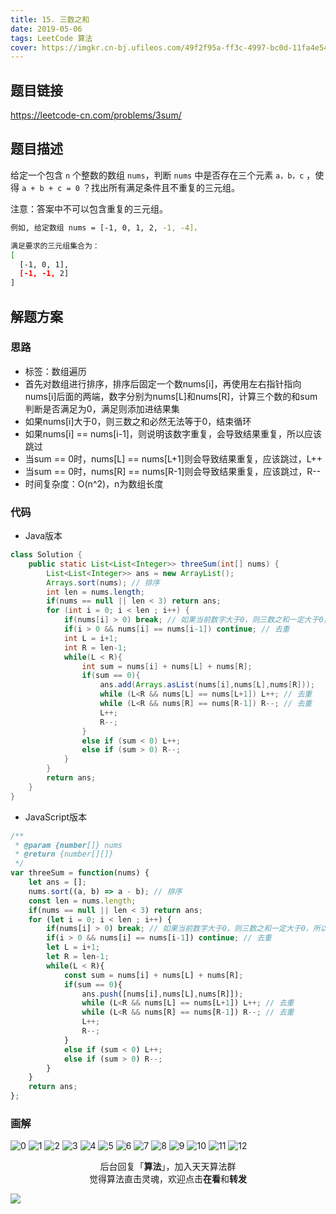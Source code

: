 ```yaml
---
title: 15. 三数之和
date: 2019-05-06
tags: LeetCode 算法
cover: https://imgkr.cn-bj.ufileos.com/49f2f95a-ff3c-4997-bc0d-11fa4e540f10.png
---
```


## 题目链接

https://leetcode-cn.com/problems/3sum/

## 题目描述

给定一个包含 `n` 个整数的数组 `nums`，判断 `nums` 中是否存在三个元素 `a，b，c` ，使得 `a + b + c = 0` ？找出所有满足条件且不重复的三元组。

注意：答案中不可以包含重复的三元组。

```bash
例如, 给定数组 nums = [-1, 0, 1, 2, -1, -4]，

满足要求的三元组集合为：
[
  [-1, 0, 1],
  [-1, -1, 2]
]
```

## 解题方案

### 思路

- 标签：数组遍历
- 首先对数组进行排序，排序后固定一个数nums[i]，再使用左右指针指向nums[i]后面的两端，数字分别为nums[L]和nums[R]，计算三个数的和sum判断是否满足为0，满足则添加进结果集
- 如果nums[i]大于0，则三数之和必然无法等于0，结束循环
- 如果nums[i] == nums[i-1]，则说明该数字重复，会导致结果重复，所以应该跳过
- 当sum == 0时，nums[L] == nums[L+1]则会导致结果重复，应该跳过，L++
- 当sum == 0时，nums[R] == nums[R-1]则会导致结果重复，应该跳过，R--
- 时间复杂度：O(n^2)，n为数组长度

### 代码

- Java版本

```Java
class Solution {
    public static List<List<Integer>> threeSum(int[] nums) {
        List<List<Integer>> ans = new ArrayList();
        Arrays.sort(nums); // 排序
        int len = nums.length;
        if(nums == null || len < 3) return ans;
        for (int i = 0; i < len ; i++) {
            if(nums[i] > 0) break; // 如果当前数字大于0，则三数之和一定大于0，所以结束循环
            if(i > 0 && nums[i] == nums[i-1]) continue; // 去重
            int L = i+1;
            int R = len-1;
            while(L < R){
                int sum = nums[i] + nums[L] + nums[R];
                if(sum == 0){
                    ans.add(Arrays.asList(nums[i],nums[L],nums[R]));
                    while (L<R && nums[L] == nums[L+1]) L++; // 去重
                    while (L<R && nums[R] == nums[R-1]) R--; // 去重
                    L++;
                    R--;
                }
                else if (sum < 0) L++;
                else if (sum > 0) R--;
            }
        }        
        return ans;
    }
}
```

- JavaScript版本

```JavaScript
/**
 * @param {number[]} nums
 * @return {number[][]}
 */
var threeSum = function(nums) {
    let ans = [];
    nums.sort((a, b) => a - b); // 排序
    const len = nums.length;
    if(nums == null || len < 3) return ans;
    for (let i = 0; i < len ; i++) {
        if(nums[i] > 0) break; // 如果当前数字大于0，则三数之和一定大于0，所以结束循环
        if(i > 0 && nums[i] == nums[i-1]) continue; // 去重
        let L = i+1;
        let R = len-1;
        while(L < R){
            const sum = nums[i] + nums[L] + nums[R];
            if(sum == 0){
                ans.push([nums[i],nums[L],nums[R]]);
                while (L<R && nums[L] == nums[L+1]) L++; // 去重
                while (L<R && nums[R] == nums[R-1]) R--; // 去重
                L++;
                R--;
            }
            else if (sum < 0) L++;
            else if (sum > 0) R--;
        }
    }        
    return ans;
};
```


### 画解

![0](https://imgkr.cn-bj.ufileos.com/234e7cf6-c111-4f37-91ba-54d6e62add16.png)
![1](https://imgkr.cn-bj.ufileos.com/e5d3997d-578e-4ebe-8627-ae09de5dc9da.png)
![2](https://imgkr.cn-bj.ufileos.com/01defe9d-a13b-4979-8966-18f5f694ae7d.png)
![3](https://imgkr.cn-bj.ufileos.com/1d469e73-2876-4199-9f9e-a89675dbb8ff.png)
![4](https://imgkr.cn-bj.ufileos.com/42ba7aed-bd6c-40dd-bd4c-e30868588684.png)
![5](https://imgkr.cn-bj.ufileos.com/0951a233-aff2-4262-9fa6-b5c655f29b3b.png)
![6](https://imgkr.cn-bj.ufileos.com/e7826626-e85a-4b52-a2d5-708963d3e522.png)
![7](https://imgkr.cn-bj.ufileos.com/70ad94d2-3184-4c4a-99b2-6557e39d11ad.png)
![8](https://imgkr.cn-bj.ufileos.com/4593d3cc-ce26-49ee-9ab1-d0c6ead0ca23.png)
![9](https://imgkr.cn-bj.ufileos.com/1b8aaf67-b410-42a5-9909-1319e4336e29.png)
![10](https://imgkr.cn-bj.ufileos.com/c7646ee9-6be5-4d4a-ba25-6aa28bb15ae0.png)
![11](https://imgkr.cn-bj.ufileos.com/d8db1334-c3b9-4429-9052-b8fc4bd800ae.png)
![12](https://imgkr.cn-bj.ufileos.com/49f2f95a-ff3c-4997-bc0d-11fa4e540f10.png)


<span style="display:block;text-align:center;">后台回复「<strong>算法</strong>」，加入天天算法群</span>
<span style="display:block;text-align:center;">觉得算法直击灵魂，欢迎点击<strong>在看</strong>和<strong>转发</strong></span>

![](https://imgkr.cn-bj.ufileos.com/f3e6917b-991c-4ef5-a29a-bb5d9af1273a.gif)